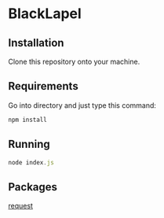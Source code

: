 # BlackLapel

## Installation
Clone this repository onto your machine.

## Requirements
Go into directory and just type this command:
```javascript
npm install
```

## Running
```javascript
node index.js 
```

## Packages
[request](https://www.npmjs.com/package/request)
